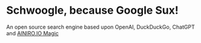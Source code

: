 # Schwoogle, because Google Sux!

An open source search engine based upon OpenAI, DuckDuckGo, ChatGPT and [AINIRO.IO Magic](https://github.com/polterguy/magic)
 
